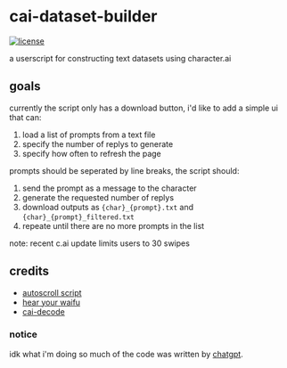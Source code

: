 # cai-dataset-builder
<a href="https://github.com/b3less/cai-dataset-builder/blob/main/LICENSE.md">
  <img src="https://img.shields.io/badge/license-%2Bnigger-brightgreen"
    alt="license"></a>

a userscript for constructing text datasets using character.ai

## goals
currently the script only has a download button, i'd like to add a simple ui that can:  
  1. load a list of prompts from a text file
  2. specify the number of replys to generate
  3. specify how often to refresh the page

prompts should be seperated by line breaks, the script should:
  1. send the prompt as a message to the character
  2. generate the requested number of replys
  3. download outputs as `{char}_{prompt}.txt` and  `{char}_{prompt}_filtered.txt`
  4. repeate until there are no more prompts in the list
  
note: recent c.ai update limits users to 30 swipes  
  
## credits
  * [autoscroll script](https://greasyfork.org/en/scripts/458400-reload-autoscroll-buttons-at-character-ai)  
  * [hear your waifu](https://greasyfork.org/en/scripts/456393-hearyourwaifu-hyw)  
  * [cai-decode](https://perberos.me/roleplai/tools/cai-decode.html)
  
### notice
idk what i'm doing so much of the code was written by [chatgpt](https://chat.openai.com).  

